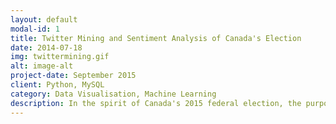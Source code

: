 ```yaml
---
layout: default
modal-id: 1
title: Twitter Mining and Sentiment Analysis of Canada's Election
date: 2014-07-18
img: twittermining.gif
alt: image-alt
project-date: September 2015
client: Python, MySQL
category: Data Visualisation, Machine Learning
description: In the spirit of Canada's 2015 federal election, the purpose of this application was to determine if it was possible to help predict results using the sentiment of tweets.  The application dynamically updates a graph by gathering tweets related to Canadian politics and analysing if it was positive or negative towards a certain party through combination of machine learning classification algorithms. The application was also able to plot the frequency of tweets related to each party to determine their popularity.  As a result, rather than predicting long term results, the application provided more insight to current and immediate events related to Canadian politics. Code can be viewed <a href="https://github.com/vickitran/twittermining_canadaelxn" target="new">here</a>.
---
```

